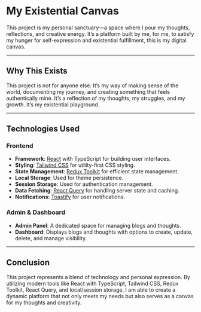 # My Existential Canvas

This project is my personal sanctuary—a space where I pour my thoughts, reflections, and creative energy. It’s a platform built by me, for me, to satisfy my hunger for self-expression and existential fulfillment, this is my digital canvas.

---

## Why This Exists

This project is not for anyone else. It’s my way of making sense of the world, documenting my journey, and creating something that feels authentically mine. It’s a reflection of my thoughts, my struggles, and my growth. It’s my existential playground.

---

## Technologies Used

### Frontend
- **Framework**: [React](https://reactjs.org/) with TypeScript for building user interfaces.
- **Styling**: [Tailwind CSS](https://tailwindcss.com/) for utility-first CSS styling.
- **State Management**: [Redux Toolkit](https://redux-toolkit.js.org/) for efficient state management.
- **Local Storage**: Used for theme persistence.
- **Session Storage**: Used for authentication management.
- **Data Fetching**: [React Query](https://tanstack.com/query/latest) for handling server state and caching.
- **Notifications**: [Toastify](https://fkhadra.github.io/react-toastify/) for user notifications.

### Admin & Dashboard
- **Admin Panel**: A dedicated space for managing blogs and thoughts.
- **Dashboard**: Displays blogs and thoughts with options to create, update, delete, and manage visibility.

---

## Conclusion

This project represents a blend of technology and personal expression. By utilizing modern tools like React with TypeScript, Tailwind CSS, Redux Toolkit, React Query, and local/session storage, I am able to create a dynamic platform that not only meets my needs but also serves as a canvas for my thoughts and creativity.
